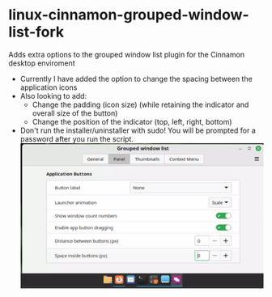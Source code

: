 # linux-cinnamon-grouped-window-list-fork
Adds extra options to the grouped window list plugin for the Cinnamon desktop enviroment

- Currently I have added the option to change the spacing between the application icons
- Also looking to add:
  - Change the padding (icon size) (while retaining the indicator and overall size of the button)
  - Change the position of the indicator (top, left, right, bottom)
- Don't run the installer/uninstaller with sudo! You will be prompted for a password after you run the script.
![Preview](preview.gif)
